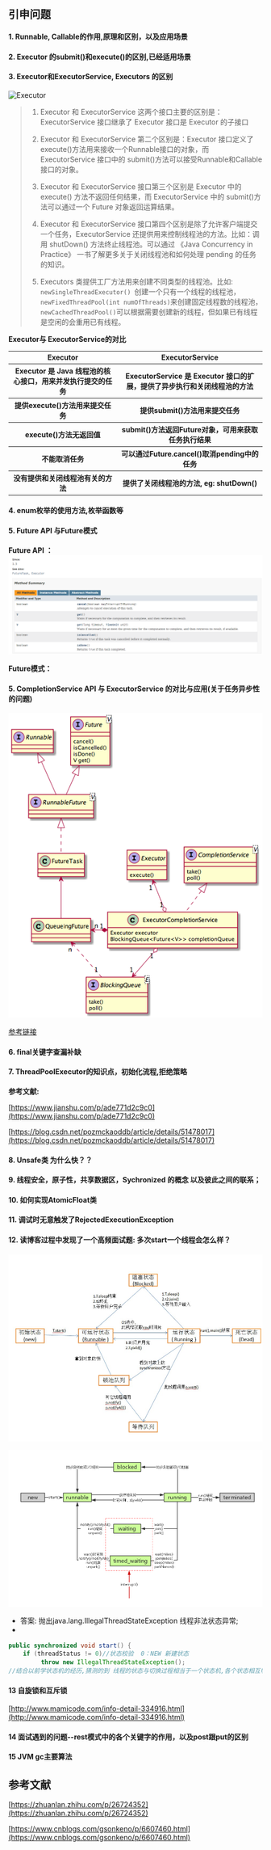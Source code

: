 ## 引申问题

#### 1. Runnable, Callable的作用,原理和区别，以及应用场景

#### 2. Executor 的submit()和execute()的区别,已经适用场景

#### 3. Executor和ExecutorService, Executors 的区别

![Executor](/resources/Executor的UML.png)
> 1. Executor 和 ExecutorService 这两个接口主要的区别是：ExecutorService 接口继承了 Executor 接口是 Executor 的子接口
>
> 2. Executor 和 ExecutorService 第二个区别是：Executor 接口定义了 execute()方法用来接收一个Runnable接口的对象，而 ExecutorService 接口中的 submit()方法可以接受Runnable和Callable接口的对象。
> 3. Executor 和 ExecutorService 接口第三个区别是 Executor 中的 execute() 方法不返回任何结果，而 ExecutorService 中的 submit()方法可以通过一个 Future 对象返回运算结果。
> 4. Executor 和 ExecutorService 接口第四个区别是除了允许客户端提交一个任务，ExecutorService 还提供用来控制线程池的方法。比如：调用 shutDown() 方法终止线程池。可以通过 《Java Concurrency in Practice》 一书了解更多关于关闭线程池和如何处理 pending 的任务的知识。
> 5. Executors 类提供工厂方法用来创建不同类型的线程池。比如: `newSingleThreadExecutor() `创建一个只有一个线程的线程池，`newFixedThreadPool(int numOfThreads)`来创建固定线程数的线程池，`newCachedThreadPool()`可以根据需要创建新的线程，但如果已有线程是空闲的会重用已有线程。

**Executor与 ExecutorService的对比**
<table>
    <tr>
        <th>Executor</th>
        <th>ExecutorService</th>
    </tr>
    <tr>
        <th>Executor 是 Java 线程池的核心接口，用来并发执行提交的任务</th>
        <th>ExecutorService 是 Executor 接口的扩展，提供了异步执行和关闭线程池的方法</th>
    </tr>
    <tr>
        <th>提供execute()方法用来提交任务</th>
        <th>提供submit()方法用来提交任务</th>
    </tr>
    <tr>
        <th>execute()方法无返回值</th>
        <th>submit()方法返回Future对象，可用来获取任务执行结果</th>
    </tr>
    <tr>
        <th>不能取消任务</th>
        <th>可以通过Future.cancel()取消pending中的任务</th>
    </tr>
    <tr>
        <th>没有提供和关闭线程池有关的方法</th>
        <th>提供了关闭线程池的方法, eg: shutDown()</th>
    </tr>
</table>

#### 4. enum枚举的使用方法,枚举函数等

#### 5. Future API 与Future模式

**Future API ：**
![Future API](/resources/Futrue-API.png)

**Future模式：**

#### 5. CompletionService API 与 ExecutorService 的对比与应用(关于任务异步性的问题)
![completionService](/resources/CompletionService和ExecutorCompletionService的UML图.png)

[参考链接](https://www.jianshu.com/p/cfda708a3478)

#### 6. final关键字查漏补缺

#### 7. ThreadPoolExecutor的知识点，初始化流程,拒绝策略

**参考文献:**

[https://www.jianshu.com/p/ade771d2c9c0](https://www.jianshu.com/p/ade771d2c9c0)

[https://blog.csdn.net/pozmckaoddb/article/details/51478017](https://blog.csdn.net/pozmckaoddb/article/details/51478017)

#### 8. Unsafe类 为什么快？？

#### 9. 线程安全，原子性，共享数据区，Sychronized 的概念 以及彼此之间的联系；

#### 10. 如何实现AtomicFloat类
#### 11. 调试时无意触发了RejectedExecutionException

#### 12. 读博客过程中发现了一个高频面试题: 多次start一个线程会怎么样？

![resources\多线程状态图.jpg](/resources/多线程状态图.jpg)

![线程状态转换](/resources/线程状态转换.png)

* 答案: 抛出java.lang.IllegalThreadStateException 线程非法状态异常;
*
```Java
public synchronized void start() {
    if (threadStatus != 0)//状态校验  0：NEW 新建状态
         throw new IllegalThreadStateException();
//结合以前学状态机的经历,猜测的到 线程的状态与切换过程相当于一个状态机,各个状态相互切换的过程中需要先检查当前的状态,状态不对则报错
```

#### 13 自旋锁和互斥锁

[http://www.mamicode.com/info-detail-334916.html](http://www.mamicode.com/info-detail-334916.html)

#### 14 面试遇到的问题--rest模式中的各个关键字的作用，以及post跟put的区别
#### 15 JVM gc主要算法





## 参考文献
[https://zhuanlan.zhihu.com/p/26724352](https://zhuanlan.zhihu.com/p/26724352)

[https://www.cnblogs.com/gsonkeno/p/6607460.html](https://www.cnblogs.com/gsonkeno/p/6607460.html)
